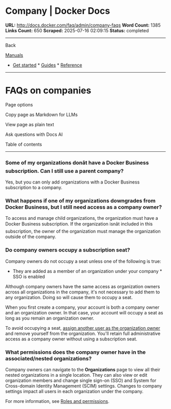 # Company | Docker Docs

**URL:** http://docs.docker.com/faq/admin/company-faqs
**Word Count:** 1385
**Links Count:** 650
**Scraped:** 2025-07-16 02:09:15
**Status:** completed

---

Back

[Manuals](https://docs.docker.com/manuals/)

  * [Get started](http://docs.docker.com/get-started/)   * [Guides](http://docs.docker.com/guides/)   * [Reference](http://docs.docker.com/reference/)

* * *

# FAQs on companies

Page options

Copy page as Markdown for LLMs

View page as plain text

Ask questions with Docs AI

Table of contents

* * *

### Some of my organizations donât have a Docker Business subscription. Can I still use a parent company?

Yes, but you can only add organizations with a Docker Business subscription to a company.

### What happens if one of my organizations downgrades from Docker Business, but I still need access as a company owner?

To access and manage child organizations, the organization must have a Docker Business subscription. If the organization isnât included in this subscription, the owner of the organization must manage the organization outside of the company.

### Do company owners occupy a subscription seat?

Company owners do not occupy a seat unless one of the following is true:

  * They are added as a member of an organization under your company   * SSO is enabled

Although company owners have the same access as organization owners across all organizations in the company, it's not necessary to add them to any organization. Doing so will cause them to occupy a seat.

When you first create a company, your account is both a company owner and an organization owner. In that case, your account will occupy a seat as long as you remain an organization owner.

To avoid occupying a seat, [assign another user as the organization owner](https://docs.docker.com/admin/organization/members/#update-a-member-role) and remove yourself from the organization. You'll retain full administrative access as a company owner without using a subscription seat.

### What permissions does the company owner have in the associated/nested organizations?

Company owners can navigate to the **Organizations** page to view all their nested organizations in a single location. They can also view or edit organization members and change single sign-on \(SSO\) and System for Cross-domain Identity Management \(SCIM\) settings. Changes to company settings impact all users in each organization under the company.

For more information, see [Roles and permissions](https://docs.docker.com/enterprise/security/roles-and-permissions/).